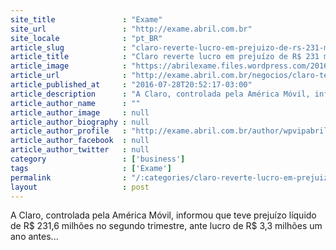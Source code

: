 ```yaml
---
site_title               : "Exame"
site_url                 : "http://exame.abril.com.br"
site_locale              : "pt_BR"
article_slug             : "claro-reverte-lucro-em-prejuizo-de-rs-231-mi-no-2o-trimestre"
article_title            : "Claro reverte lucro em prejuízo de R$ 231 mi no 2º trimestre"
article_image            : "https://abrilexame.files.wordpress.com/2016/09/size_960_16_9_loja-claro10.jpg?quality=70&strip=all&w=960"
article_url              : "http://exame.abril.com.br/negocios/claro-tem-prejuizo-de-r-231-6-milhoes-no-2o-trimestre/"
article_published_at     : "2016-07-28T20:52:17-03:00"
article_description      : "A Claro, controlada pela América Móvil, informou que teve prejuízo líquido de R$ 231,6 milhões no segundo trimestre, ante lucro de R$ 3,3 milhões um ano antes..."
article_author_name      : ""
article_author_image     : null
article_author_biography : null
article_author_profile   : "http://exame.abril.com.br/author/wpvipabril/"
article_author_facebook  : null
article_author_twitter   : null
category                 : ['business']
tags                     : ['Exame']
permalink                : "/:categories/claro-reverte-lucro-em-prejuizo-de-rs-231-mi-no-2o-trimestre/"
layout                   : post
---
```


A Claro, controlada pela América Móvil, informou que teve prejuízo líquido de R$ 231,6 milhões no segundo trimestre, ante lucro de R$ 3,3 milhões um ano antes...
